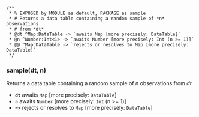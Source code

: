 ```
/**
 * % EXPOSED by MODULE as default, PACKAGE as sample
 * # Returns a data table containing a random sample of *n* observations
 * # from *dt*
 * @dt ^Map:DataTable -> `awaits Map [more precisely: DataTable]`
 * @n ^Number:Int<1> -> `awaits Number [more precisely: Int (n >= 1)]`
 * @@ ^Map:DataTable -> `rejects or resolves to Map [more precisely: DataTable]`
 */
```
 
### sample(dt, n)

Returns a data table containing a random sample of *n* observations from *dt*

- **`dt`** awaits `Map` [more precisely: `DataTable`]
- **`n`** awaits `Number` [more precisely: `Int` (n >= 1)]
- **`=>`** rejects or resolves to `Map` [more precisely: `DataTable`]
 
